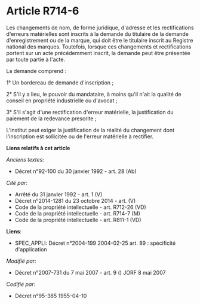 # Article R714-6

Les changements de nom, de forme juridique, d'adresse et les rectifications d'erreurs matérielles sont inscrits à la demande
du titulaire de la demande d'enregistrement ou de la marque, qui doit être le titulaire inscrit au Registre national des
marques. Toutefois, lorsque ces changements et rectifications portent sur un acte précédemment inscrit, la demande peut être
présentée par toute partie à l'acte.

La demande comprend :

1° Un bordereau de demande d'inscription ;

2° S'il y a lieu, le pouvoir du mandataire, à moins qu'il n'ait la qualité de conseil en propriété industrielle ou d'avocat ;

3° S'il s'agit d'une rectification d'erreur matérielle, la justification du paiement de la redevance prescrite ;

L'institut peut exiger la justification de la réalité du changement dont l'inscription est sollicitée ou de l'erreur
matérielle à rectifier.

**Liens relatifs à cet article**

_Anciens textes_:

  - Décret n°92-100 du 30 janvier 1992 - art. 28 (Ab)

_Cité par_:

  - Arrêté du 31 janvier 1992 - art. 1 (V)
  - Décret n°2014-1281 du 23 octobre 2014 - art. (V)
  - Code de la propriété intellectuelle - art. R712-26 (VD)
  - Code de la propriété intellectuelle - art. R714-7 (M)
  - Code de la propriété intellectuelle - art. R811-1 (VD)

**Liens**:

  - SPEC_APPLI: Décret n°2004-199 2004-02-25 art. 89 : spécificité d'application

_Modifié par_:

  - Décret n°2007-731 du 7 mai 2007 - art. 9 () JORF 8 mai 2007

_Codifié par_:

  - Décret n°95-385 1955-04-10

